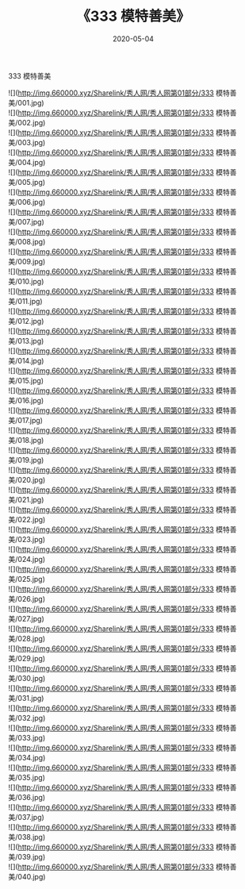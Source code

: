 ﻿---
layout: post
title:  《333 模特善美》
date:   2020-05-04
img: http://img.660000.xyz/Sharelink/秀人网/秀人网第01部分/333 模特善美/000.jpg
categories: [美女, 清纯, 唯美]
---

333 模特善美

  ![](http://img.660000.xyz/Sharelink/秀人网/秀人网第01部分/333 模特善美/001.jpg) <br> ![](http://img.660000.xyz/Sharelink/秀人网/秀人网第01部分/333 模特善美/002.jpg) <br> ![](http://img.660000.xyz/Sharelink/秀人网/秀人网第01部分/333 模特善美/003.jpg) <br> ![](http://img.660000.xyz/Sharelink/秀人网/秀人网第01部分/333 模特善美/004.jpg) <br> ![](http://img.660000.xyz/Sharelink/秀人网/秀人网第01部分/333 模特善美/005.jpg) <br> ![](http://img.660000.xyz/Sharelink/秀人网/秀人网第01部分/333 模特善美/006.jpg) <br> ![](http://img.660000.xyz/Sharelink/秀人网/秀人网第01部分/333 模特善美/007.jpg) <br> ![](http://img.660000.xyz/Sharelink/秀人网/秀人网第01部分/333 模特善美/008.jpg) <br> ![](http://img.660000.xyz/Sharelink/秀人网/秀人网第01部分/333 模特善美/009.jpg) <br> ![](http://img.660000.xyz/Sharelink/秀人网/秀人网第01部分/333 模特善美/010.jpg) <br> ![](http://img.660000.xyz/Sharelink/秀人网/秀人网第01部分/333 模特善美/011.jpg) <br> ![](http://img.660000.xyz/Sharelink/秀人网/秀人网第01部分/333 模特善美/012.jpg) <br> ![](http://img.660000.xyz/Sharelink/秀人网/秀人网第01部分/333 模特善美/013.jpg) <br> ![](http://img.660000.xyz/Sharelink/秀人网/秀人网第01部分/333 模特善美/014.jpg) <br> ![](http://img.660000.xyz/Sharelink/秀人网/秀人网第01部分/333 模特善美/015.jpg) <br> ![](http://img.660000.xyz/Sharelink/秀人网/秀人网第01部分/333 模特善美/016.jpg) <br> ![](http://img.660000.xyz/Sharelink/秀人网/秀人网第01部分/333 模特善美/017.jpg) <br> ![](http://img.660000.xyz/Sharelink/秀人网/秀人网第01部分/333 模特善美/018.jpg) <br> ![](http://img.660000.xyz/Sharelink/秀人网/秀人网第01部分/333 模特善美/019.jpg) <br> ![](http://img.660000.xyz/Sharelink/秀人网/秀人网第01部分/333 模特善美/020.jpg) <br> ![](http://img.660000.xyz/Sharelink/秀人网/秀人网第01部分/333 模特善美/021.jpg) <br> ![](http://img.660000.xyz/Sharelink/秀人网/秀人网第01部分/333 模特善美/022.jpg) <br> ![](http://img.660000.xyz/Sharelink/秀人网/秀人网第01部分/333 模特善美/023.jpg) <br> ![](http://img.660000.xyz/Sharelink/秀人网/秀人网第01部分/333 模特善美/024.jpg) <br> ![](http://img.660000.xyz/Sharelink/秀人网/秀人网第01部分/333 模特善美/025.jpg) <br> ![](http://img.660000.xyz/Sharelink/秀人网/秀人网第01部分/333 模特善美/026.jpg) <br> ![](http://img.660000.xyz/Sharelink/秀人网/秀人网第01部分/333 模特善美/027.jpg) <br> ![](http://img.660000.xyz/Sharelink/秀人网/秀人网第01部分/333 模特善美/028.jpg) <br> ![](http://img.660000.xyz/Sharelink/秀人网/秀人网第01部分/333 模特善美/029.jpg) <br> ![](http://img.660000.xyz/Sharelink/秀人网/秀人网第01部分/333 模特善美/030.jpg) <br> ![](http://img.660000.xyz/Sharelink/秀人网/秀人网第01部分/333 模特善美/031.jpg) <br> ![](http://img.660000.xyz/Sharelink/秀人网/秀人网第01部分/333 模特善美/032.jpg) <br> ![](http://img.660000.xyz/Sharelink/秀人网/秀人网第01部分/333 模特善美/033.jpg) <br> ![](http://img.660000.xyz/Sharelink/秀人网/秀人网第01部分/333 模特善美/034.jpg) <br> ![](http://img.660000.xyz/Sharelink/秀人网/秀人网第01部分/333 模特善美/035.jpg) <br> ![](http://img.660000.xyz/Sharelink/秀人网/秀人网第01部分/333 模特善美/036.jpg) <br> ![](http://img.660000.xyz/Sharelink/秀人网/秀人网第01部分/333 模特善美/037.jpg) <br> ![](http://img.660000.xyz/Sharelink/秀人网/秀人网第01部分/333 模特善美/038.jpg) <br> ![](http://img.660000.xyz/Sharelink/秀人网/秀人网第01部分/333 模特善美/039.jpg) <br> ![](http://img.660000.xyz/Sharelink/秀人网/秀人网第01部分/333 模特善美/040.jpg) <br>